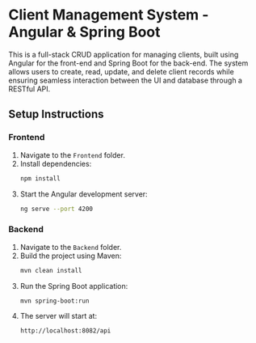 # **Client Management System - Angular & Spring Boot**

This is a full-stack CRUD application for managing clients, built using Angular for the front-end and Spring Boot for the back-end. The system allows users to create, read, update, and delete client records while ensuring seamless interaction between the UI and database through a RESTful API.

## **Setup Instructions**
### **Frontend**
1. Navigate to the `Frontend` folder.
2. Install dependencies:
   ```bash
   npm install
   ```
3. Start the Angular development server:
   ```bash
   ng serve --port 4200
   ```

### **Backend**
1. Navigate to the `Backend` folder.
2. Build the project using Maven:
   ```bash
   mvn clean install
   ```
3. Run the Spring Boot application:
   ```bash
   mvn spring-boot:run
   ```
4. The server will start at:
   ```
   http://localhost:8082/api
   ```
